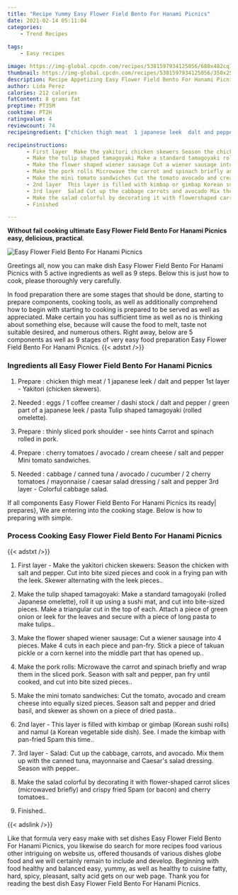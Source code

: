 ```yaml
---
title: "Recipe Yummy Easy Flower Field Bento For Hanami Picnics"
date: 2021-02-14 05:11:04
categories:
    - Trend Recipes
    
tags:
    - Easy recipes

image: https://img-global.cpcdn.com/recipes/5381597934125056/680x482cq70/easy-flower-field-bento-for-hanami-picnics-recipe-main-photo.jpg
thumbnail: https://img-global.cpcdn.com/recipes/5381597934125056/350x250cq70/easy-flower-field-bento-for-hanami-picnics-recipe-main-photo.jpg
description: Recipe Appetizing Easy Flower Field Bento For Hanami Picnics with 5 ingredients and 9 stages of easy cooking.
author: Lida Perez
calories: 212 calories
fatContent: 8 grams fat
preptime: PT35M
cooktime: PT2H
ratingvalue: 4
reviewcount: 74
recipeingredient: ["chicken thigh meat  1 japanese leek  dalt and pepper 1st layer  Yakitori chicken skewers", "eggs  1 coffee creamer   dashi stock  dalt and pepper  green part of a japanese leek  pasta Tulip shaped tamagoyaki rolled omelette", "thinly sliced pork shoulder   see hints Carrot and spinach rolled in pork", "cherry tomatoes  avocado  cream cheese  salt and pepper Mini tomato sandwiches", "cabbage  canned tuna  avocado  cucumber  2 cherry tomatoes  mayonnaise  caesar salad dressing  salt and pepper 3rd layer  Colorful cabbage salad"]

recipeinstructions: 
      - First layer  Make the yakitori chicken skewers Season the chicken with salt and pepper Cut into bite sized pieces and cook in a frying pan with the leek Skewer alternating with the leek pieces 
      - Make the tulip shaped tamagoyaki Make a standard tamagoyaki rolled Japanese omelette roll it up using a sushi mat and cut into bitesized pieces Make a triangular cut in the top of each Attach a piece of green onion or leek for the leaves and secure with a piece of long pasta to make tulips 
      - Make the flower shaped wiener sausage Cut a wiener sausage into 4 pieces Make 4 cuts in each piece and panfry Stick a piece of takuan pickle or a corn kernel into the middle part that has opened up 
      - Make the pork rolls Microwave the carrot and spinach briefly and wrap them in the sliced pork Season with salt and pepper pan fry until cooked and cut into bite sized pieces 
      - Make the mini tomato sandwiches Cut the tomato avocado and cream cheese into equally sized pieces Season salt and pepper and dried basil and skewer as shown on a piece of dried pasta 
      - 2nd layer  This layer is filled with kimbap or gimbap Korean sushi rolls and namul a Korean vegetable side dish See I made the kimbap with panfried Spam this time 
      - 3rd layer  Salad Cut up the cabbage carrots and avocado Mix them up with the canned tuna mayonnaise and Caesars salad dressing Season with pepper 
      - Make the salad colorful by decorating it with flowershaped carrot slices microwaved briefly and crispy fried Spam or bacon and cherry tomatoes 
      - Finished

---
```




**Without fail cooking ultimate Easy Flower Field Bento For Hanami Picnics easy, delicious, practical**. 


![Easy Flower Field Bento For Hanami Picnics](https://img-global.cpcdn.com/recipes/5381597934125056/680x482cq70/easy-flower-field-bento-for-hanami-picnics-recipe-main-photo.jpg "Easy Flower Field Bento For Hanami Picnics")




Greetings all, now you can make dish Easy Flower Field Bento For Hanami Picnics with 5 active ingredients as well as 9 steps. Below this is just how to cook, please thoroughly very carefully.

In food preparation there are some stages that should be done, starting to prepare components, cooking tools, as well as additionally comprehend how to begin with starting to cooking is prepared to be served as well as appreciated. Make certain you has sufficient time as well as no is thinking about something else, because will cause the food to melt, taste not suitable desired, and numerous others. Right away, below are 5 components as well as 9 stages of very easy food preparation Easy Flower Field Bento For Hanami Picnics.
{{< adstxt />}}

### Ingredients all Easy Flower Field Bento For Hanami Picnics


1. Prepare  : chicken thigh meat / 1 japanese leek / dalt and pepper 1st layer - Yakitori (chicken skewers).

1. Needed  : eggs / 1 coffee creamer  / dashi stock / dalt and pepper / green part of a japanese leek / pasta Tulip shaped tamagoyaki (rolled omelette).

1. Prepare  : thinly sliced pork shoulder  - see hints Carrot and spinach rolled in pork.

1. Prepare  : cherry tomatoes / avocado / cream cheese / salt and pepper Mini tomato sandwiches.

1. Needed  : cabbage / canned tuna / avocado / cucumber / 2 cherry tomatoes / mayonnaise / caesar salad dressing / salt and pepper 3rd layer - Colorful cabbage salad.



If all components Easy Flower Field Bento For Hanami Picnics its ready| prepares}, We are entering into the cooking stage. Below is how to preparing with simple.

### Process Cooking Easy Flower Field Bento For Hanami Picnics

{{< adstxt />}}


1. First layer - Make the yakitori chicken skewers: Season the chicken with salt and pepper. Cut into bite sized pieces and cook in a frying pan with the leek. Skewer alternating with the leek pieces..



1. Make the tulip shaped tamagoyaki: Make a standard tamagoyaki (rolled Japanese omelette), roll it up using a sushi mat, and cut into bite-sized pieces. Make a triangular cut in the top of each. Attach a piece of green onion or leek for the leaves and secure with a piece of long pasta to make tulips..



1. Make the flower shaped wiener sausage: Cut a wiener sausage into 4 pieces. Make 4 cuts in each piece and pan-fry. Stick a piece of takuan pickle or a corn kernel into the middle part that has opened up..



1. Make the pork rolls: Microwave the carrot and spinach briefly and wrap them in the sliced pork. Season with salt and pepper, pan fry until cooked, and cut into bite sized pieces..



1. Make the mini tomato sandwiches: Cut the tomato, avocado and cream cheese into equally sized pieces. Season salt and pepper and dried basil, and skewer as shown on a piece of dried pasta..



1. 2nd layer - This layer is filled with kimbap or gimbap (Korean sushi rolls) and namul (a Korean vegetable side dish). See. I made the kimbap with pan-fried Spam this time..



1. 3rd layer - Salad: Cut up the cabbage, carrots, and avocado. Mix them up with the canned tuna, mayonnaise and Caesar&#39;s salad dressing. Season with pepper..



1. Make the salad colorful by decorating it with flower-shaped carrot slices (microwaved briefly) and crispy fried Spam (or bacon) and cherry tomatoes..



1. Finished..





{{< adslink />}}

Like that formula very easy make with set dishes Easy Flower Field Bento For Hanami Picnics, you likewise do search for more recipes food various other intriguing on website us, offered thousands of various dishes globe food and we will certainly remain to include and develop. Beginning with food healthy and balanced easy, yummy, as well as healthy to cuisine fatty, hard, spicy, pleasant, salty acid gets on our web page. Thank you for reading the best dish Easy Flower Field Bento For Hanami Picnics.
